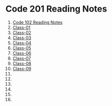 # Code 201 Reading Notes
1. [Code 102 Reading Notes](https://emranaloul.github.io/reading-notes/)
1. [Class-01](https://emranaloul.github.io/reading-notes/class-01)
2. [Class-02](https://emranaloul.github.io/reading-notes/class-02)
1. [Class-03](https://emranaloul.github.io/reading-notes/class-03)
1. [Class-04](https://emranaloul.github.io/reading-notes/class-04)
1. [Class-05](https://emranaloul.github.io/reading-notes/class-05)
1. [Class-06](https://emranaloul.github.io/reading-notes/class-06)
1. [Class-07](https://emranaloul.github.io/reading-notes/class-07)
1. [Class-08](https://emranaloul.github.io/reading-notes/class-08)
1. [Class-09](https://emranaloul.github.io/reading-notes/Class-09)
1. 
1. 
1. 
1. 
1. 
1. 
